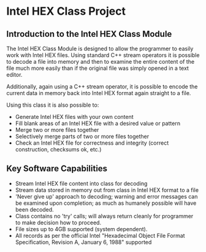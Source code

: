Intel HEX Class Project
=======================

Introduction to the Intel HEX Class Module
------------------------------------------
The Intel HEX Class Module is designed to allow the programmer to easily work with Intel HEX files. Using standard C++ stream operators it is possible to decode a file into memory and then to examine the entire content of the file much more easily than if the original file was simply opened in a text editor.

Additionally, again using a C++ stream operator, it is possible to encode the current data in memory back into Intel HEX format again straight to a file.

Using this class it is also possible to:

* Generate Intel HEX files with your own content
* Fill blank areas of an Intel HEX file with a desired value or pattern
* Merge two or more files together
* Selectively merge parts of two or more files together
* Check an Intel HEX file for correctness and integrity (correct construction, checksums ok, etc.)

Key Software Capabilities
-------------------------
* Stream Intel HEX file content into class for decoding
* Stream data stored in memory out from class in Intel HEX format to a file
* 'Never give up' approach to decoding; warning and error messages can be examined upon completion; as much as humanely possible will have been decoded.
* Class contains no 'try' calls; will always return cleanly for programmer to make decision how to proceed.
* File sizes up to 4GB supported (system dependent).
* All records as per the official Intel "Hexadecimal Object File Format Specification, Revision A, January 6, 1988" supported
